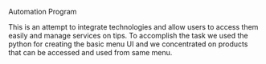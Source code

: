 Automation Program

This is an attempt to integrate technologies and allow users to access them easily and manage services on tips.
To accomplish the task we used the python for creating the basic menu UI and we concentrated on products that can be accessed and used from same menu. 


